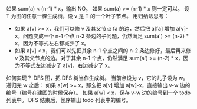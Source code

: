 如果 sum(a) < (n-1) * x，输出 NO。
如果 sum(a) >= (n-1) * x 则一定可以。
设 T 为图的任意一棵生成树，设 v 是 T 的一个叶子节点。
用归纳法思考：
- 如果 a[v] >= x，我们可以修 v 及其父节点 fa 的边，然后把 a[fa] 增加 a[v]-x，问题变成一个 n-1 个点 n-2 条边的子问题，仍然满足 sum(a') >= (n-2) * x，因为不等式左右都减少了 x。
- 如果 a[v] < x，我们可以先把其余 n-1 个点之间的 n-2 条边修好，最后再来修 v 及其父节点的边。对于其余 n-1 个点，仍然满足 sum(a') >= (n-2) * x，因为不等式左边减少了 a[v]，右边减少了 x。

如何实现？
DFS 图，把 DFS 树当作生成树。
当前点设为 v，它的儿子设为 w。
递归完 w 之后：
如果 a[w] >= x，那么把 a[v] 增加 a[w]-x，直接输出 v-w 边的编号（编号在建图的时候保存）。
如果 a[w] < x，保存 v-w 边的编号到一个 todo 列表中。
DFS 结束后，倒序输出 todo 列表中的编号。
